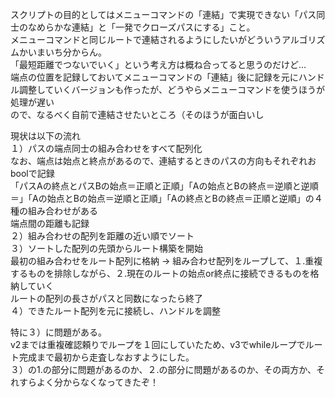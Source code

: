 スクリプトの目的としてはメニューコマンドの「連結」で実現できない「パス同士のなめらかな連結」と「一発でクローズパスにする」こと。  
メニューコマンドと同じルートで連結されるようにしたいがどういうアルゴリズムかいまいち分からん。  
「最短距離でつないでいく」という考え方は概ね合ってると思うのだけど…  
端点の位置を記録しておいてメニューコマンドの「連結」後に記録を元にハンドル調整していくバージョンも作ったが、どうやらメニューコマンドを使うほうが処理が遅い  
ので、なるべく自前で連結させたいところ（そのほうが面白いし

現状は以下の流れ  
１）パスの端点同士の組み合わせをすべて配列化  
  なお、端点は始点と終点があるので、連結するときのパスの方向もそれぞれおboolで記録  
  「パスAの終点とパスBの始点＝正順と正順」「Aの始点とBの終点＝逆順と逆順＝」「Aの始点とBの始点＝逆順と正順」「Aの終点とBの終点＝正順と逆順」の４種の組み合わせがある  
  端点間の距離も記録  
２）組み合わせの配列を距離の近い順でソート  
３）ソートした配列の先頭からルート構築を開始  
  最初の組み合わせをルート配列に格納 → 組み合わせ配列をループして、１.重複するものを排除しながら、２.現在のルートの始点or終点に接続できるものを格納していく  
  ルートの配列の長さがパスと同数になったら終了  
４）できたルート配列を元に接続し、ハンドルを調整  

特に３）に問題がある。  
v2までは重複確認頼りでループを１回にしていたため、v3でwhileループでルート完成まで最初から走査しなおすようにした。  
３）の1.の部分に問題があるのか、２.の部分に問題があるのか、その両方か、それすらよく分からなくなってきたぞ！
